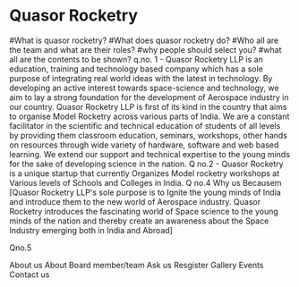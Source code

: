 # Quasor Rocketry

#What is quasor rocketry?
#What does quasor rocketry do?
#Who all are the team and what are their roles?
#why people should select you?
#what all are the contents to be shown?
q.no. 1 - Quasor Rocketry LLP is an education, training and technology based company which has a sole purpose of integrating real world ideas with the latest in technology. By developing an active interest towards space-science and technology, we aim to lay a strong foundation for the development of Aerospace industry in our country.
Quasor Rocketry LLP is first of its kind in the country that aims to organise Model Rocketry across various parts of India. We are a constant facilitator in the scientific and technical education of students of all levels by providing them classroom education, seminars, workshops, other hands on resources through wide variety of hardware, software and web based learning.
We extend our support and technical expertise to the young minds for the sake of developing science in the nation.
Q no.2 - Quasor Rocketry is a unique startup that currently Organizes Model rocketry workshops at Various levels of Schools and Colleges in India.
Q no.4 
Why us Becausem [Quasor Rocketry LLP's sole purpose is to Ignite the young minds of India and introduce them to the new world of Aerospace industry. Quasor Rocketry introduces the fascinating world of Space science to the young minds of the nation and thereby create an awareness about the Space Industry emerging both in India and Abroad]

Qno.5

About us
About Board member/team
Ask us
Resgister
Gallery
Events
Contact us


